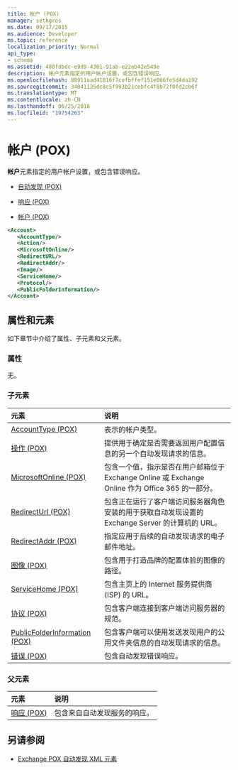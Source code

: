 ```yaml
---
title: 帐户 (POX)
manager: sethgros
ms.date: 09/17/2015
ms.audience: Developer
ms.topic: reference
localization_priority: Normal
api_type:
- schema
ms.assetid: 488fdbdc-e9d9-4301-91ab-e22eb42e549e
description: 帐户元素指定的用户帐户设置，或包含错误响应。
ms.openlocfilehash: 88911aad41816f7cefbffef151e066fe5d4da192
ms.sourcegitcommit: 34041125dc8c5f993b21cebfc4f8b72f0fd2cb6f
ms.translationtype: MT
ms.contentlocale: zh-CN
ms.lasthandoff: 06/25/2018
ms.locfileid: "19754263"
---
```

# <a name="account-pox"></a>帐户 (POX)

**帐户**元素指定的用户帐户设置，或包含错误响应。 
  
- [自动发现 (POX)](autodiscover-pox.md)
  
- [响应 (POX)](response-pox.md)
  
- [帐户 (POX)](account-pox.md)
  
```XML
<Account>
   <AccountType/>
   <Action/>
   <MicrosoftOnline/>
   <RedirectURL/>
   <RedirectAddr/>
   <Image/>
   <ServiceHome/>
   <Protocol/>
   <PublicFolderInformation/>
</Account>
```

## <a name="attributes-and-elements"></a>属性和元素

如下章节中介绍了属性、子元素和父元素。
  
### <a name="attributes"></a>属性

无。
  
### <a name="child-elements"></a>子元素

|**元素**|**说明**|
|:-----|:-----|
|[AccountType (POX)](accounttype-pox.md) <br/> |表示的帐户类型。  <br/> |
|[操作 (POX)](action-pox.md) <br/> |提供用于确定是否需要返回用户配置信息的另一个自动发现请求的信息。  <br/> |
|[MicrosoftOnline (POX)](microsoftonline-pox.md) <br/> |包含一个值，指示是否在用户邮箱位于 Exchange Online 或 Exchange Online 作为 Office 365 的一部分。  <br/> |
|[RedirectUrl (POX)](redirecturl-pox.md) <br/> |包含正在运行了客户端访问服务器角色安装的用于获取自动发现设置的 Exchange Server 的计算机的 URL。  <br/> |
|[RedirectAddr (POX)](redirectaddr-pox.md) <br/> |指定应用于后续的自动发现请求的电子邮件地址。  <br/> |
|[图像 (POX)](image-pox.md) <br/> |包含用于打造品牌的配置体验的图像的路径。  <br/> |
|[ServiceHome (POX)](servicehome-pox.md) <br/> |包含主页上的 Internet 服务提供商 (ISP) 的 URL。  <br/> |
|[协议 (POX)](protocol-pox.md) <br/> |包含客户端连接到客户端访问服务器的规范。  <br/> |
|[PublicFolderInformation (POX)](publicfolderinformation-pox.md) <br/> |包含客户端可以使用发送发现用户的公用文件夹信息的自动发现请求的信息。  <br/> |
|[错误 (POX)](error-pox.md) <br/> |包含自动发现错误响应。  <br/> |
   
### <a name="parent-elements"></a>父元素

|**元素**|**说明**|
|:-----|:-----|
|[响应 (POX)](response-pox.md) <br/> |包含来自自动发现服务的响应。  <br/> |
   
## <a name="see-also"></a>另请参阅

- [Exchange POX 自动发现 XML 元素](pox-autodiscover-xml-elements-for-exchange.md)

